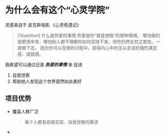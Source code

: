 # 为什么会有这个“心灵学院”

灵感来自于 皮克斯电影 《心灵奇遇记》

>[!Question] 什么是热爱的事情
> 热爱是你“就是想做”的那种情绪。
> 哪怕做的很累很辛苦，哪怕别人都不理解你如何坚持下来，但你仍然会甘之若饴，一直做下去。
> 因为你可以在做的过程中，获得内心中的无以言说的强烈满足感、成就感。

我希望可以通过记录 ***热爱的事情*** 来 促进
1. 自我觉察
2. 帮助他人发现这个世界竟然如此美好

## 项目优势
- 覆盖人群广泛
  > 每个人都有自我实现、自我觉察的需求
- 
	